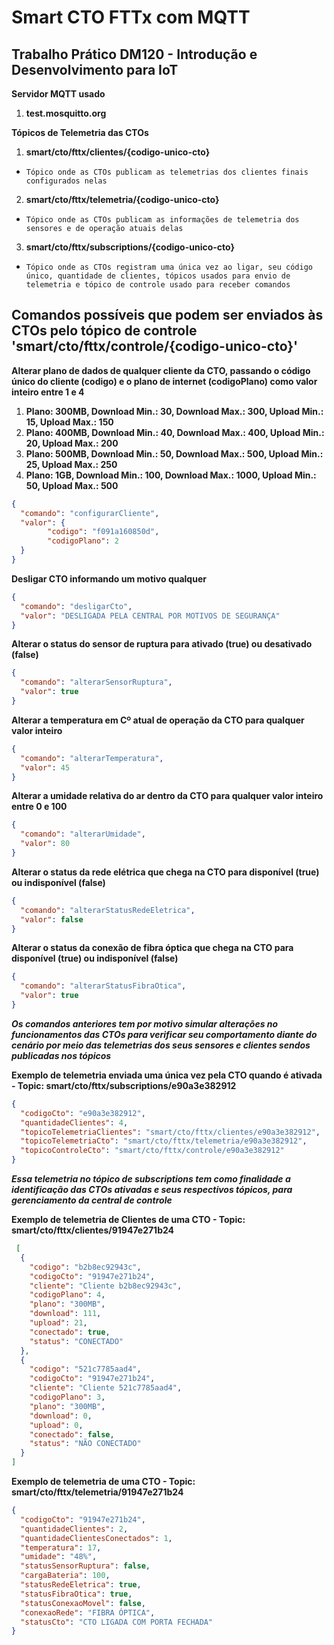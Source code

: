 # Smart CTO FTTx com MQTT

## Trabalho Prático DM120 - Introdução e Desenvolvimento para IoT

**Servidor MQTT usado**
1. **test.mosquitto.org**

**Tópicos de Telemetria das CTOs**
1. **smart/cto/fttx/clientes/{codigo-unico-cto}**
* `Tópico onde as CTOs publicam as telemetrias dos clientes finais configurados nelas`
2. **smart/cto/fttx/telemetria/{codigo-unico-cto}** 
* `Tópico onde as CTOs publicam as informações de telemetria dos sensores e de operação atuais delas`
3. **smart/cto/fttx/subscriptions/{codigo-unico-cto}**
* `Tópico onde as CTOs registram uma única vez ao ligar, seu código único, quantidade de clientes, tópicos usados para envio de telemetria e tópico de controle usado para receber comandos`

## Comandos possíveis que podem ser enviados às CTOs pelo tópico de controle 'smart/cto/fttx/controle/{codigo-unico-cto}'

**Alterar plano de dados de qualquer cliente da CTO, passando o código único do cliente (codigo) e o plano de internet (codigoPlano) como valor inteiro entre 1 e 4**
1. **Plano: 300MB, Download Min.: 30, Download Max.: 300, Upload Min.: 15, Upload Max.: 150**
2. **Plano: 400MB, Download Min.: 40, Download Max.: 400, Upload Min.: 20, Upload Max.: 200**
3. **Plano: 500MB, Download Min.: 50, Download Max.: 500, Upload Min.: 25, Upload Max.: 250**
4. **Plano: 1GB, Download Min.: 100, Download Max.: 1000, Upload Min.: 50, Upload Max.: 500**
```json
{
  "comando": "configurarCliente",
  "valor": {
        "codigo": "f091a160850d",
        "codigoPlano": 2
  }
}
```

**Desligar CTO informando um motivo qualquer** 
```json
{
  "comando": "desligarCto",
  "valor": "DESLIGADA PELA CENTRAL POR MOTIVOS DE SEGURANÇA"
}
```

**Alterar o status do sensor de ruptura para ativado (true) ou desativado (false)**
```json
{
  "comando": "alterarSensorRuptura",
  "valor": true
}
```

**Alterar a temperatura em Cº atual de operação da CTO para qualquer valor inteiro**
```json
{
  "comando": "alterarTemperatura",
  "valor": 45
}
```

**Alterar a umidade relativa do ar dentro da CTO para qualquer valor inteiro entre 0 e 100**
```json
{
  "comando": "alterarUmidade",
  "valor": 80
}
```

**Alterar o status da rede elétrica que chega na CTO para disponível (true) ou indisponível (false)**
```json
{
  "comando": "alterarStatusRedeEletrica",
  "valor": false
}
```

**Alterar o status da conexão de fibra óptica que chega na CTO para disponível (true) ou indisponível (false)**
```json
{
  "comando": "alterarStatusFibraOtica",
  "valor": true
}
```

***Os comandos anteriores tem por motivo simular alterações no funcionamentos das CTOs para verificar seu comportamento diante do cenário por meio das telemetrias dos seus sensores e clientes sendos publicadas nos tópicos***

**Exemplo de telemetria enviada uma única vez pela CTO quando é ativada - Topic: smart/cto/fttx/subscriptions/e90a3e382912**
```json
{
  "codigoCto": "e90a3e382912",
  "quantidadeClientes": 4,
  "topicoTelemetriaClientes": "smart/cto/fttx/clientes/e90a3e382912",
  "topicoTelemetriaCto": "smart/cto/fttx/telemetria/e90a3e382912",
  "topicoControleCto": "smart/cto/fttx/controle/e90a3e382912"
}
```
***Essa telemetria no tópico de subscriptions tem como finalidade a identificação das CTOs ativadas e seus respectivos tópicos, para gerenciamento da central de controle***

**Exemplo de telemetria de Clientes de uma CTO - Topic: smart/cto/fttx/clientes/91947e271b24**
```json
 [
  {
    "codigo": "b2b8ec92943c",
    "codigoCto": "91947e271b24",
    "cliente": "Cliente b2b8ec92943c",
    "codigoPlano": 4,
    "plano": "300MB",
    "download": 111,
    "upload": 21,
    "conectado": true,
    "status": "CONECTADO"
  },
  {
    "codigo": "521c7785aad4",
    "codigoCto": "91947e271b24",
    "cliente": "Cliente 521c7785aad4",
    "codigoPlano": 3,
    "plano": "300MB",
    "download": 0,
    "upload": 0,
    "conectado": false,
    "status": "NÃO CONECTADO"
  }
]
```

**Exemplo de telemetria de uma CTO - Topic: smart/cto/fttx/telemetria/91947e271b24**
```json
{
  "codigoCto": "91947e271b24",
  "quantidadeClientes": 2,
  "quantidadeClientesConectados": 1,
  "temperatura": 17,
  "umidade": "48%",
  "statusSensorRuptura": false,
  "cargaBateria": 100,
  "statusRedeEletrica": true,
  "statusFibraOtica": true,
  "statusConexaoMovel": false,
  "conexaoRede": "FIBRA ÓPTICA",
  "statusCto": "CTO LIGADA COM PORTA FECHADA"
}
```
